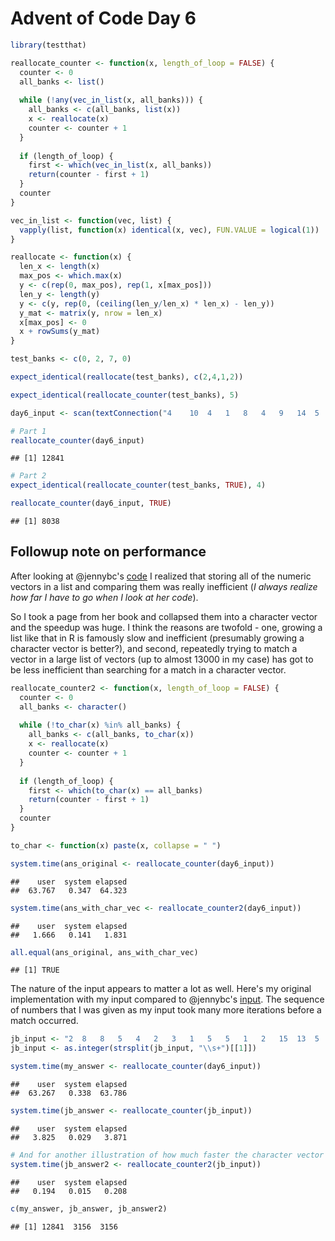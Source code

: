 Advent of Code Day 6
================

``` r
library(testthat)

reallocate_counter <- function(x, length_of_loop = FALSE) {
  counter <- 0
  all_banks <- list()
  
  while (!any(vec_in_list(x, all_banks))) {
    all_banks <- c(all_banks, list(x))
    x <- reallocate(x)
    counter <- counter + 1
  }
  
  if (length_of_loop) {
    first <- which(vec_in_list(x, all_banks))
    return(counter - first + 1)
  }
  counter
}

vec_in_list <- function(vec, list) {
  vapply(list, function(x) identical(x, vec), FUN.VALUE = logical(1))
}

reallocate <- function(x) {
  len_x <- length(x)
  max_pos <- which.max(x)
  y <- c(rep(0, max_pos), rep(1, x[max_pos]))
  len_y <- length(y)
  y <- c(y, rep(0, (ceiling(len_y/len_x) * len_x) - len_y))
  y_mat <- matrix(y, nrow = len_x)
  x[max_pos] <- 0
  x + rowSums(y_mat)
}

test_banks <- c(0, 2, 7, 0)

expect_identical(reallocate(test_banks), c(2,4,1,2))

expect_identical(reallocate_counter(test_banks), 5)

day6_input <- scan(textConnection("4    10  4   1   8   4   9   14  5   1   14  15  0   15  3   5"), numeric(), sep = "\t")

# Part 1
reallocate_counter(day6_input)
```

    ## [1] 12841

``` r
# Part 2
expect_identical(reallocate_counter(test_banks, TRUE), 4)

reallocate_counter(day6_input, TRUE)
```

    ## [1] 8038

Followup note on performance
----------------------------

After looking at @jennybc's [code](https://github.com/jennybc/2017_advent-of-code/blob/master/day06.R) I realized that storing all of the numeric vectors in a list and comparing them was really inefficient (*I always realize how far I have to go when I look at her code*).

So I took a page from her book and collapsed them into a character vector and the speedup was huge. I think the reasons are twofold - one, growing a list like that in R is famously slow and inefficient (presumably growing a character vector is better?), and second, repeatedly trying to match a vector in a large list of vectors (up to almost 13000 in my case) has got to be less inefficient than searching for a match in a character vector.

``` r
reallocate_counter2 <- function(x, length_of_loop = FALSE) {
  counter <- 0
  all_banks <- character()
  
  while (!to_char(x) %in% all_banks) {
    all_banks <- c(all_banks, to_char(x))
    x <- reallocate(x)
    counter <- counter + 1
  }
  
  if (length_of_loop) {
    first <- which(to_char(x) == all_banks)
    return(counter - first + 1)
  }
  counter
}

to_char <- function(x) paste(x, collapse = " ")

system.time(ans_original <- reallocate_counter(day6_input))
```

    ##    user  system elapsed 
    ##  63.767   0.347  64.323

``` r
system.time(ans_with_char_vec <- reallocate_counter2(day6_input))
```

    ##    user  system elapsed 
    ##   1.666   0.141   1.831

``` r
all.equal(ans_original, ans_with_char_vec)
```

    ## [1] TRUE

The nature of the input appears to matter a lot as well. Here's my original implementation with my input compared to @jennybc's [input](https://github.com/jennybc/2017_advent-of-code/blob/master/day06.R). The sequence of numbers that I was given as my input took many more iterations before a match occurred.

``` r
jb_input <- "2  8   8   5   4   2   3   1   5   5   1   2   15  13  5   14"
jb_input <- as.integer(strsplit(jb_input, "\\s+")[[1]])

system.time(my_answer <- reallocate_counter(day6_input))
```

    ##    user  system elapsed 
    ##  63.267   0.338  63.786

``` r
system.time(jb_answer <- reallocate_counter(jb_input))
```

    ##    user  system elapsed 
    ##   3.825   0.029   3.871

``` r
# And for another illustration of how much faster the character vector method is:
system.time(jb_answer2 <- reallocate_counter2(jb_input))
```

    ##    user  system elapsed 
    ##   0.194   0.015   0.208

``` r
c(my_answer, jb_answer, jb_answer2)
```

    ## [1] 12841  3156  3156
